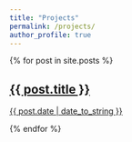 ```yaml
---
title: "Projects"
permalink: /projects/
author_profile: true
---
```


{% for post in site.posts %}
  <a href="{{ post.url }}">
    <h2>{{ post.title }}</h2>
    <p>{{ post.date | date_to_string }}</p>
  </a>
{% endfor %}
